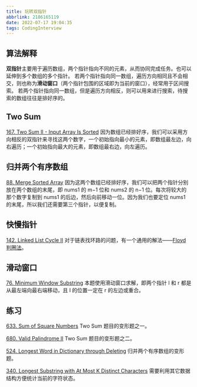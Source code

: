 ```yaml
---
title: 玩转双指针
abbrlink: 2186165119
date: 2022-07-17 19:04:35
tags: CodingInterview
---
```

## 算法解释
**双指针**主要用于遍历数组，两个指针指向不同的元素，从而协同完成任务。也可以延伸到多个数组的多个指针。
若两个指针指向同一数组，遍历方向相同且不会相交，则也称为**滑动窗口**（两个指针包围的区域即为当前的窗口），经常用于区间搜索。
若两个指针指向同一数组，但是遍历方向相反，则可以用来进行搜索，待搜索的数组往往是排好序的。

## Two Sum
[167. Two Sum II - Input Array Is Sorted](https://leetcode.com/problems/two-sum-ii-input-array-is-sorted/)
因为数组已经排好序，我们可以采用方向相反的双指针来寻找这两个数字，一个初始指向最小的元素，即数组最左边，向右遍历；一个初始指向最大的元素，即数组最右边，向左遍历。

## 归并两个有序数组
[88. Merge Sorted Array](https://leetcode.com/problems/merge-sorted-array/)
因为这两个数组已经排好序，我们可以把两个指针分别放在两个数组的末尾，即 nums1 的 m−1 位和 nums2 的 n−1 位。每次将较大的那个数字复制到 nums1 的后边，然后向前移动一位。因为我们也要定位 nums1 的末尾，所以我们还需要第三个指针，以便复制。
<!--more-->
## 快慢指针
[142. Linked List Cycle II](https://leetcode.com/problems/linked-list-cycle-ii/)
对于链表找环路的问题，有一个通用的解法——[Floyd 判圈法](https://en.wikipedia.org/wiki/Cycle_detection)。

## 滑动窗口
[76. Minimum Window Substring](https://leetcode.com/problems/minimum-window-substring/)
本题使用滑动窗口求解，即两个指针 l 和 r 都是从最左端向最右端移动，且 l 的位置一定在 r 的左边或重合。

## 练习
[633. Sum of Square Numbers](https://leetcode.com/problems/sum-of-square-numbers/)
Two Sum 题目的变形题之一。

[680. Valid Palindrome II](https://leetcode.com/problems/valid-palindrome-ii/)
Two Sum 题目的变形题之二。

[524. Longest Word in Dictionary through Deleting](https://leetcode.com/problems/longest-word-in-dictionary-through-deleting/)
归并两个有序数组的变形题。

[340. Longest Substring with At Most K Distinct Characters](https://leetcode.com/problems/longest-substring-with-at-most-k-distinct-characters/)
需要利用其它数据结构方便统计当前的字符状态。
